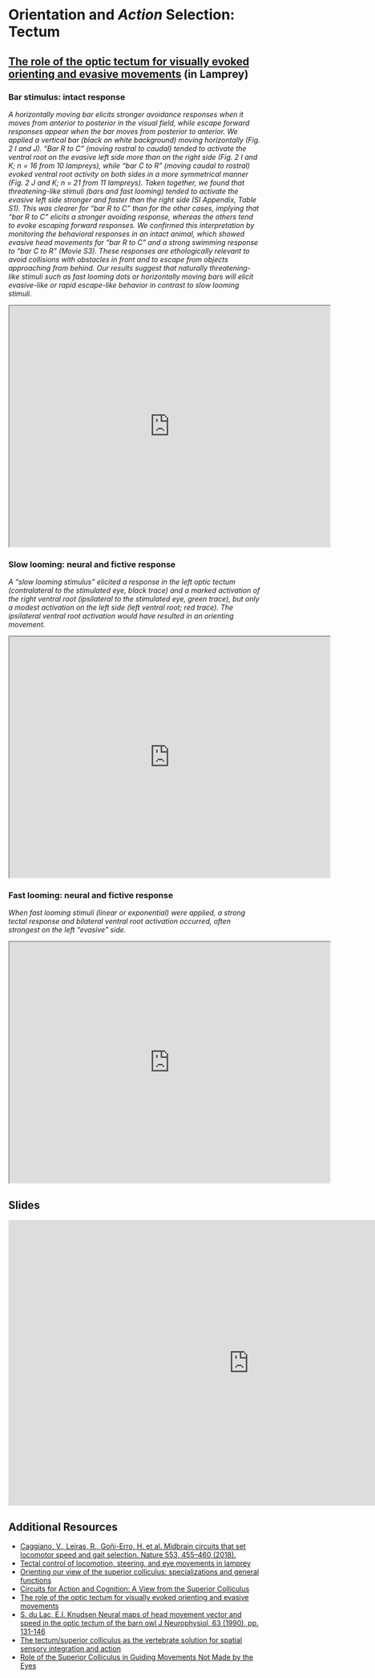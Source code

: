 # Orientation and *Action* Selection: Tectum

## [The role of the optic tectum for visually evoked orienting and evasive movements](https://doi.org/10.1073/pnas.1907962116) (in Lamprey)

### Bar stimulus: intact response

*A horizontally moving bar elicits stronger avoidance responses when it moves from anterior to posterior in the visual field, while escape forward responses appear when the bar moves from posterior to anterior. We applied a vertical bar (black on white background) moving horizontally (Fig. 2 I and J). “Bar R to C” (moving rostral to caudal) tended to activate the ventral root on the evasive left side more than on the right side (Fig. 2 I and K; n = 16 from 10 lampreys), while “bar C to R” (moving caudal to rostral) evoked ventral root activity on both sides in a more symmetrical manner (Fig. 2 J and K; n = 21 from 11 lampreys). Taken together, we found that threatening-like stimuli (bars and fast looming) tended to activate the evasive left side stronger and faster than the right side (SI Appendix, Table S1). This was clearer for “bar R to C” than for the other cases, implying that “bar R to C” elicits a stronger avoiding response, whereas the others tend to evoke escaping forward responses. We confirmed this interpretation by monitoring the behavioral responses in an intact animal, which showed evasive head movements for “bar R to C” and a strong swimming response to “bar C to R” (Movie S3). These responses are ethologically relevant to avoid collisions with obstacles in front and to escape from objects approaching from behind. Our results suggest that naturally threatening-like stimuli such as fast looming dots or horizontally moving bars will elicit evasive-like or rapid escape-like behavior in contrast to slow looming stimuli.*

<iframe src="https://drive.google.com/file/d/1KtwlLMnwCLmCkWNOGHlvpt7w7w2gopQb/preview" width="640" height="480" allow="autoplay"></iframe>

### Slow looming: neural and fictive response

*A “slow looming stimulus” elicited a response in the left optic tectum (contralateral to the stimulated eye, black trace) and a marked activation of the right ventral root (ipsilateral to the stimulated eye, green trace), but only a modest activation on the left side (left ventral root; red trace). The ipsilateral ventral root activation would have resulted in an orienting movement.*

<iframe src="https://drive.google.com/file/d/1fiBywwIw3oEH9as0WEfktn9b8jGQQEUs/preview" width="640" height="480" allow="autoplay"></iframe>

### Fast looming: neural and fictive response

*When fast looming stimuli (linear or exponential) were applied, a strong tectal response and bilateral ventral root activation occurred, often strongest on the left “evasive” side.*
<iframe src="https://drive.google.com/file/d/1uKQ6I_HJwpSX93SPULTVJlI1VXiRKVKc/preview" width="640" height="480" allow="autoplay"></iframe>

## Slides

<iframe src="https://docs.google.com/presentation/d/e/2PACX-1vSNTnUkVxk34--acsD4thkyOUU3aaVdjeiWcSbTiiBLz-VjmhlpoBWtYJjVVgfHiosDR10IU-5BVjRp/embed?" frameborder="0" width="960" height="569" allowfullscreen="true" mozallowfullscreen="true" webkitallowfullscreen="true"></iframe>

## Additional Resources

- [Caggiano, V., Leiras, R., Goñi-Erro, H. et al. Midbrain circuits that set locomotor speed and gait selection. Nature 553, 455–460 (2018).](https://doi.org/10.1038/nature25448)
- [Tectal control of locomotion, steering, and eye movements in lamprey](https://doi.org/10.1152/jn.00639.2006)
- [Orienting our view of the superior colliculus: specializations and general functions](https://doi.org/10.1016/j.conb.2021.10.005)
- [Circuits for Action and Cognition: A View from the Superior Colliculus](https://www.ncbi.nlm.nih.gov/pmc/articles/PMC5752317/)
- [The role of the optic tectum for visually evoked orienting and evasive movements](https://doi.org/10.1073/pnas.1907962116)
- [S. du Lac, E.I. Knudsen Neural maps of head movement vector and speed in the optic tectum of the barn owl J Neurophysiol, 63 (1990), pp. 131-146](https://doi.org/10.1152/jn.1990.63.1.131)
- [The tectum/superior colliculus as the vertebrate solution for spatial sensory integration and action](https://doi.org/10.1016/j.cub.2021.04.001)
- [Role of the Superior Colliculus in Guiding Movements Not Made by the Eyes](https://doi.org/10.1146/annurev-vision-012521-102314)
